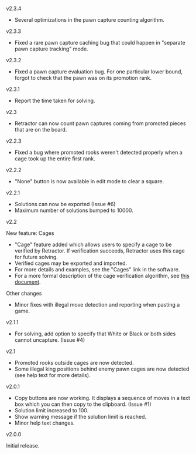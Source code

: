 v2.3.4

* Several optimizations in the pawn capture counting algorithm.

v2.3.3

* Fixed a rare pawn capture caching bug that could happen in "separate pawn capture tracking" mode. 

v2.3.2

* Fixed a pawn capture evaluation bug. For one particular lower bound, forgot to check that the
pawn was on its promotion rank.

v2.3.1

* Report the time taken for solving.

v2.3

* Retractor can now count pawn captures coming from promoted pieces that are on the
board.

v2.2.3

* Fixed a bug where promoted rooks weren't detected properly when a cage 
took up the entire first rank.

v2.2.2

* "None" button is now available in edit mode to clear a square.

v2.2.1

* Solutions can now be exported (Issue #6)
* Maximum number of solutions bumped to 10000.

v2.2

New feature: Cages
* "Cage" feature added which allows users to specify a cage to be verified by Retractor.
If verification succeeds, Retractor uses this cage for future solving.
* Verified cages may be exported and imported.
* For more details and examples, see the "Cages" link in the software.
* For a more formal description of the cage verification algorithm, see [this document](https://github.com/hwatheod/retractor-python/blob/main/doc/cages.pdf). 

Other changes
* Minor fixes with illegal move detection and reporting when pasting a game.

v2.1.1
* For solving, add option to specify that White or Black or both sides cannot uncapture. (Issue #4)

v2.1

* Promoted rooks outside cages are now detected.
* Some illegal king positions behind enemy pawn cages are now detected (see help text for more details).

v2.0.1

* Copy buttons are now working. It displays a sequence of moves in a text box which you can then copy to the clipboard. (Issue #1)
* Solution limit increased to 100.
* Show warning message if the solution limit is reached.
* Minor help text changes.

v2.0.0

Initial release.